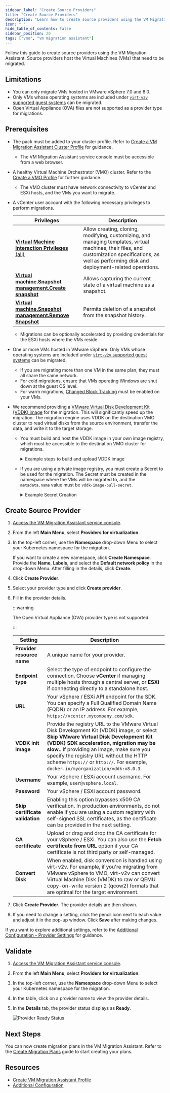 ```yaml
---
sidebar_label: "Create Source Providers"
title: "Create Source Providers"
description: "Learn how to create source providers using the VM Migration Assistant"
icon: " "
hide_table_of_contents: false
sidebar_position: 20
tags: ["vmo", "vm migration assistant"]
---
```


Follow this guide to create source providers using the VM Migration Assistant. Source providers host the Virtual
Machines (VMs) that need to be migrated.

## Limitations

- You can only migrate VMs hosted in VMware vSphere 7.0 and 8.0.
- Only VMs whose operating systems are included under
  [`virt-v2v` supported guest systems](https://libguestfs.org/virt-v2v-support.1.html) can be migrated.
- Open Virtual Appliance (OVA) files are not supported as a provider type for migrations.

## Prerequisites

<!--prettier-ignore-->
- The <VersionedLink text="Virtual Machine Migration Assistant" url="/integrations/packs/?pack=vm-migration-assistant"/> pack must be added to your cluster profile. Refer to [Create a VM Migration Assistant Cluster Profile](./create-vm-migration-assistant-profile.md) for guidance.
  - The VM Migration Assistant service console must be accessible from a web browser.

- A healthy Virtual Machine Orchestrator (VMO) cluster. Refer to the [Create a VMO Profile](../create-vmo-profile.md) for further guidance.

  - The VMO cluster must have network connectivity to vCenter and ESXi hosts, and the VMs you want to migrate.

- A vCenter user account with the following necessary privileges to perform migrations.
  
  | **Privileges**                                      | **Description**                   |
  |----------------------------------------------------|------------------------------------------------------------------------------------------------------------------------|
  | [**Virtual Machine Interaction Privileges** (all)](https://techdocs.broadcom.com/us/en/vmware-cis/vsphere/vsphere/8-0/vsphere-security-8-0/defined-privileges/virtual-machine-interaction-privileges.html) | Allow creating, cloning, modifying, customizing, and managing templates, virtual machines, their files, and customization specifications, as well as performing disk and deployment-related operations. |
  | **[Virtual machine.Snapshot management.Create snapshot](https://techdocs.broadcom.com/us/en/vmware-cis/vsphere/vsphere/8-0/vsphere-security-8-0/defined-privileges/virtual-machine-snapshot-management-privileges.html)** | Allows capturing the current state of a virtual machine as a snapshot.  |
  | **[Virtual machine.Snapshot management.Remove Snapshot](https://techdocs.broadcom.com/us/en/vmware-cis/vsphere/vsphere/8-0/vsphere-security-8-0/defined-privileges/virtual-machine-snapshot-management-privileges.html)** | Permits deletion of a snapshot from the snapshot history.    |

  - Migrations can be optionally accelerated by providing credentials for the ESXi hosts where the VMs reside.

- One or more VMs hosted in VMware vSphere. Only VMs whose operating systems are included under
  [`virt-v2v` supported guest systems](https://libguestfs.org/virt-v2v-support.1.html) can be migrated.

  - If you are migrating more than one VM in the same plan, they must all share the same network.
  - For cold migrations, ensure that VMs operating Windows are shut down at the guest OS level.
  - For warm migrations,
    [Changed Block Tracking](https://knowledge.broadcom.com/external/article/315370/enabling-or-disabling-changed-block-trac.html)
    must be enabled on your VMs.

- We recommend providing a
  [VMware Virtual Disk Development Kit (VDDK) image](https://developer.broadcom.com/sdks/vmware-virtual-disk-development-kit-vddk/latest)
  for the migration. This will significantly speed up the migration. The migration engine uses VDDK on the destination VMO cluster to read virtual disks from the source environment, transfer the data, and write it to the target storage.

  - You must build and host the VDDK image in your own image registry, which must be accessible to the destination VMO cluster for migrations.

    <!--prettier-ignore-->
    <details>
    <summary> Example steps to build and upload VDDK image </summary>

    <Tabs>

    <TabItem label="Non-Airgap" value="non-airgap">

    1. Download the VDDK image from the
       [Broadcom Developer Portal](https://developer.broadcom.com/sdks/vmware-virtual-disk-development-kit-vddk/latest).

    2. Decompress the downloaded image.

       ```shell
       tar -xzf VMware-vix-disklib-<version>.x86_64.tar.gz
       ```

    3. Create a Dockerfile to build the VDDK image.

       ```shell
       cat > Dockerfile <<EOF
       FROM <myregistry/myrepository:tag>
       USER 1001
       COPY vmware-vix-disklib-distrib /vmware-vix-disklib-distrib
       RUN mkdir -p /opt
       ENTRYPOINT ["cp", "-r", "/vmware-vix-disklib-distrib", "/opt"]
       EOF
       ```

       Replace the `<myregistry/myrepository:tag>` with your chosen base image registry, repository, and tag (for example: `ubuntu:22.04`).

    4. Build the image.

       ```shell
       docker buildx build --platform linux/amd64 --tag <docker-registry>/vddk:<tag> .
       ```

    5. Push the built image to your image registry.

       ```shell
       docker push <docker-registry>/vddk:<tag>
       ```

    </TabItem>

    <TabItem label="Airgap" value="airgap">

    1. Download the VDDK image from the
       [Broadcom Developer Portal](https://developer.broadcom.com/sdks/vmware-virtual-disk-development-kit-vddk/latest).

    2. Copy or move the VDDK image to another Linux environment inside your airgap environment. Use any approved method to transfer the binary to the airgap environment.

    3. Log in to the Linux environment inside your airgap environment where you copied the VDDK image.

    4. Decompress the downloaded image.

       ```shell
       tar -xzf VMware-vix-disklib-<version>.x86_64.tar.gz
       ```

    5. Create a Dockerfile to build the VDDK image.

       ```shell
       cat > Dockerfile <<EOF
       FROM <myregistry/myrepository:tag>
       USER 1001
       COPY vmware-vix-disklib-distrib /vmware-vix-disklib-distrib
       RUN mkdir -p /opt
       ENTRYPOINT ["cp", "-r", "/vmware-vix-disklib-distrib", "/opt"]
       EOF
       ```

       Replace the `<myregistry/myrepository:tag>` with your chosen base image registry, repository, and tag (for example: `ubuntu:22.04`).

    6. Authenticate with your OCI registry. The following examples are for the Harbor and AWS ECR.

       <Tabs groupId="oci-registry">

       <TabItem label="Harbor" value="harbor">

       Use `oras` to log in to your OCI registry. Replace `<username>` and `<password>` with your registry credentials, and replace `<harbor-address>` with your Harbor hostname / IP address.
       Check out the [oras login](https://oras.land/docs/commands/oras_login) documentation for information about
       additional CLI flags and examples.

       ```shell
       oras login <harbor-address> --username '<username>' --password '<password>'
       ```

       If you are using a Harbor registry with a self-signed certificate, you will need to add the `--insecure` flag to the
       `oras` command.

       ```shell
       oras login <harbor-address> --insecure --username '<username>' --password '<password>'
       ```

       </TabItem>

       <TabItem label="AWS ECR" value="aws-ecr">

       You can acquire the AWS ECR authentication command from the AWS ECR console. From the ECR repository details page,
       click on the **View push commands** button to access the command. Refer to the
       [AWS ECR Authentication](https://docs.aws.amazon.com/AmazonECR/latest/userguide/getting-started-cli.html#cli-authenticate-registry)
       documentation for more information.

       Use the following command to authenticate with AWS ECR. The output of the `aws` command is passed to `oras` to
       authenticate with the ECR registry. Replace `<username>` with your registry username and `<aws-ecr-url>` with your registry URL. Enter your registry password when prompted.

       ```shell
       aws ecr get-login-password --region xxxxx | oras login --username <username> --password-stdin <aws-ecr-url>
       ```

       For a public image repository, use the `docker` CLI instead of using `oras`. Replace `<username>` with your registry username and `<aws-ecr-url>` with your registry URL. Enter your registry password when prompted.

       ```shell
       aws ecr-public get-login-password --region xxxxx | docker login --username <username> --password-stdin <aws-ecr-url>
       ```

       </TabItem>

       </Tabs>

    7. Build the image.

       <Tabs groupId="oci-registry">

       <TabItem label="Harbor" value="harbor">

       Replace `<harbor-address>` with your Harbor hostname / IP address, `<project-name>` with the target project name in Harbor, and `<tag>` with your chosen image tag.

       ```shell
       docker buildx build --platform linux/amd64 --tag <harbor-address>/<project-name>/vddk:<tag> .
       ```

       </TabItem>

       <TabItem label="AWS ECR" value="aws-ecr">

       Replace `<aws-ecr-url>` with your registry URL and `<tag>` with your chosen image tag.

       ```shell
       docker buildx build --platform linux/amd64 --tag <aws-ecr-url>:<tag> .
       ```

       </TabItem>

       </Tabs>

    8. Push the built image to your image registry.

       <Tabs groupId="oci-registry">

       <TabItem label="Harbor" value="harbor">

       Replace `<harbor-address>` with your Harbor hostname / IP address, `<project-name>` with the target project name in Harbor, and `<tag>` with your chosen image tag.

       ```shell
       docker push <harbor-address>/<project-name>/vddk:<tag>
       ```

       </TabItem>

       <TabItem label="AWS ECR" value="aws-ecr">

       Replace `<aws-ecr-url>` with your registry URL and `<tag>` with your chosen image tag.

       ```shell
       docker push <aws-ecr-url>:<tag>
       ```

       </TabItem>

       </Tabs>

    </TabItem>

    </Tabs>

    </details>

  - If you are using a private image registry, you must create a Secret to be used for the migration. The Secret must be
    created in the namespace where the VMs will be migrated to, and the `metadata.name` value must be
    `vddk-image-pull-secret`.

    <!--prettier-ignore-->
    <details>
    <summary> Example Secret Creation </summary>

    A Secret can be created by issuing the following command.

    ```shell
    kubectl create secret docker-registry vddk-image-pull-secret \
    --docker-server=myRegistryServer \
    --docker-username=myUsername \
    --docker-password=myPassword \
    --docker-email=myEmail \
    --kubeconfig=/path/to/myKubeconfig \
    --namespace=myVmMigrationNamespace \
    --output yaml
    ```

    This creates the Secret named `vddk-image-pull-secret` in your destination cluster under the namespace provided.
    Ensure that this namespace matches the one you have chosen for the VM migration.

    ```yaml hideClipboard
    apiVersion: v1
    kind: Secret
    metadata:
      name: vddk-image-pull-secret
    data:
      .dockerconfigjson: #base64 encoded dockerconfigjson
    type: kubernetes.io/dockerconfigjson
    ```

    The `data.dockerconfigjson` value contains your registry credentials, which have been base64 encoded by the command.

    Alternatively, you can manually encode a `config.json` by issuing the following command.

    ```shell
    cat path/to/config.json | base64 --wrap=0
    ```

    ```text hideClipboard title="Example output"
    eyJodHRwczovL2luZGV4L ... J0QUl6RTIifX0=
    ```

    You can then use this output to create your own Secret manually. Ensure that the `metadata.name` is set to
    `vddk-image-pull-secret`.

    Refer to the
    [Pull an Image from a Private Registry](https://kubernetes.io/docs/tasks/configure-pod-container/pull-image-private-registry/)
    and
    [kubectl create secret docker-registry](https://kubernetes.io/docs/reference/kubectl/generated/kubectl_create/kubectl_create_secret_docker-registry/)
    documentation for additional guidance.

    </details>

## Create Source Provider

1. [Access the VM Migration Assistant service console](./create-vm-migration-assistant-profile.md#access-the-vm-migration-assistant-service-console).

2. From the left **Main Menu**, select **Providers for virtualization**.

3. In the top-left corner, use the **Namespace** drop-down Menu to select your Kubernetes namespace for the migration.

   If you want to create a new namespace, click **Create Namespace**. Provide the **Name**, **Labels**, and select the
   **Default network policy** in the drop-down Menu. After filling in the details, click **Create**.

4. Click **Create Provider**.

5. Select your provider type and click **Create provider**.

6. Fill in the provider details.

   :::warning

   The Open Virtual Appliance (OVA) provider type is not supported.

   :::

   | Setting                         | Description                                                                                                                                                                                                                                                                                                                                                   |
   | ------------------------------- | ------------------------------------------------------------------------------------------------------------------------------------------------------------------------------------------------------------------------------------------------------------------------------------------------------------------------------------------------------------- |
   | **Provider resource name**      | A unique name for your provider.                                                                                                                                                                                                                                                                                                                              |
   | **Endpoint type**               | Select the type of endpoint to configure the connection. Choose **vCenter** if managing multiple hosts through a central server, or **ESXi** if connecting directly to a standalone host.                                                                                                                                                                     |
   | **URL**                         | Your vSphere / ESXi API endpoint for the SDK. You can specify a Full Qualified Domain Name (FQDN) or an IP address. For example, `https://vcenter.mycompany.com/sdk`.                                                                                                                                                                                         |
   | **VDDK init image**             | Provide the registry URL to the VMware Virtual Disk Development Kit (VDDK) image, or select **Skip VMware Virtual Disk Development Kit (VDDK) SDK acceleration, migration may be slow.**. If providing an image, make sure you specify the registry URL without the HTTP scheme `https://` or `http://`. For example, `docker.io/myorganization/vddk:v8.0.3`. |
   | **Username**                    | Your vSphere / ESXi account username. For example, `user@vsphere.local`.                                                                                                                                                                                                                                                                                      |
   | **Password**                    | Your vSphere / ESXi account password.                                                                                                                                                                                                                                                                                                                         |
   | **Skip certificate validation** | Enabling this option bypasses x509 CA verification. In production environments, do not enable if you are using a custom registry with self-signed SSL certificates, as the certificate can be provided in the next setting.                                                                                                                                   |
   | **CA certificate**              | Upload or drag and drop the CA certificate for your vSphere / ESXi. You can also use the **Fetch certificate from URL** option if your CA certificate is not third party or self-managed.                                                                                                                                                                     |
   | **Convert Disk**                | When enabled, disk conversion is handled using virt-v2v. For example, if you're migrating from VMware vSphere to VMO, virt-v2v can convert Virtual Machine Disk (VMDK) to raw or QEMU copy-on-write version 2 (qcow2) formats that are optimal for the target environment.                                                                                    |

7. Click **Create Provider**. The provider details are then shown.

8. If you need to change a setting, click the pencil icon next to each value and adjust it in the pop-up window. Click
   **Save** after making changes.

If you want to explore additional settings, refer to the
[Additional Configuration - Provider Settings](./additional-configuration.md#provider-settings) for guidance.

## Validate

1. [Access the VM Migration Assistant service console](./create-vm-migration-assistant-profile.md#access-the-vm-migration-assistant-service-console).

2. From the left **Main Menu**, select **Providers for virtualization**.

3. In the top-left corner, use the **Namespace** drop-down Menu to select your Kubernetes namespace for the migration.

4. In the table, click on a provider name to view the provider details.

5. In the **Details** tab, the provider status displays as **Ready**.

   ![Provider Ready Status](/vm-management_vm-migration-assistant_migrate-vms-vmo-cluster_provider-ready.webp)

## Next Steps

You can now create migration plans in the VM Migration Assistant. Refer to the
[Create Migration Plans](./create-migration-plans.md) guide to start creating your plans.

## Resources

- [Create VM Migration Assistant Profile](./create-vm-migration-assistant-profile.md)
- [Additional Configuration](./additional-configuration.md)
